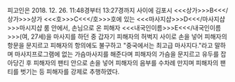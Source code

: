 피고인은 2018. 12. 26. 11:48경부터 13:27경까지 사이에 김포시 <<<상가>>>B<<</상가>>>상가 <<<호>>>C<<</호>>>호에 있는 <<<마사지샵>>>D<<</마사지샵>>>마시지샵 룸 안에서, 손님으로 온 피해자 <<<내국인이름>>>E<<</내국인이름>>>(여, 27세)을 마사지를 하던 중 갑자기 피해자의 허벅지 사이로 손을 넣어 피해자의 항문을 문지르고 피해자의 항의에도 불구하고 "중국에서는 최고급 마사지다."라고 말하며 마사지프로그램에 없는 가슴마사지를 해준다며 피해자의 가슴을 문지르고 유두를 잡아당긴 후 피해자의 팬티 안으로 손을 넣어 피해자의 음부를 수차례 만지며 피해자의 팬티를 벗기는 등 피해자를 강제로 추행하였다.